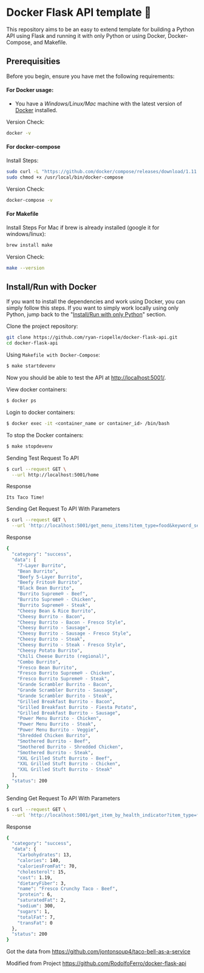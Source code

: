 # Docker Flask API template 🐳

<!-- Project description -->
This repository aims to be an easy to extend template for building a Python API using Flask and running it with only Python or using Docker, Docker-Compose, and Makefile.

## Prerequisities

Before you begin, ensure you have met the following requirements:

#### For Docker usage:
* You have a _Windows/Linux/Mac_ machine with the latest version of [Docker](https://www.docker.com/) installed.

Version Check:
```bash
docker -v
```

#### For docker-compose

Install Steps:
```bash
sudo curl -L "https://github.com/docker/compose/releases/download/1.11.2/docker-compose-$(uname -s)-$(uname -m)" -o /usr/local/bin/docker-compose
sudo chmod +x /usr/local/bin/docker-compose
```

Version Check:
```bash
docker-compose -v
```

#### For Makefile

Install Steps For Mac if brew is already installed (google it for windows/linux):
```bash
brew install make
```

Version Check:
```bash
make --version
```

## Install/Run with Docker

If you want to install the dependencies and work using Docker, you can simply follow this steps. If you want to simply work locally using only Python, jump back to the "[Install/Run with only Python](https://github.com/RodolfoFerro/docker-flask-api#installrun-with-only-python)" section.

Clone the project repository:
```bash
git clone https://github.com/ryan-riopelle/docker-flask-api.git
cd docker-flask-api
```

Using `Makefile with Docker-Compose`:
```bash
$ make startdevenv
````

Now you should be able to test the API at <http://localhost:5001/>.

View docker containers:
```bash
$ docker ps
```

Login to docker containers:
```bash
$ docker exec -it <container_name or container_id> /bin/bash
```

To stop the Docker containers:
```bash
$ make stopdevenv
```

Sending Test Request To API
```bash
$ curl --request GET \
  --url http://localhost:5001/home
```
Response
```
Its Taco Time!
```

Sending Get Request To API With Parameters
```bash
$ curl --request GET \
  --url 'http://localhost:5001/get_menu_items?item_type=food&keyword_search=burrito&names_only=false'
```
Response
```bash
{
  "category": "success",
  "data": [
    "7-Layer Burrito",
    "Bean Burrito",
    "Beefy 5-Layer Burrito",
    "Beefy Fritos® Burrito",
    "Black Bean Burrito",
    "Burrito Supreme® - Beef",
    "Burrito Supreme® - Chicken",
    "Burrito Supreme® - Steak",
    "Cheesy Bean & Rice Burrito",
    "Cheesy Burrito - Bacon",
    "Cheesy Burrito - Bacon - Fresco Style",
    "Cheesy Burrito - Sausage",
    "Cheesy Burrito - Sausage - Fresco Style",
    "Cheesy Burrito - Steak",
    "Cheesy Burrito - Steak - Fresco Style",
    "Cheesy Potato Burrito",
    "Chili Cheese Burrito (regional)",
    "Combo Burrito",
    "Fresco Bean Burrito",
    "Fresco Burrito Supreme® - Chicken",
    "Fresco Burrito Supreme® - Steak",
    "Grande Scrambler Burrito - Bacon",
    "Grande Scrambler Burrito - Sausage",
    "Grande Scrambler Burrito - Steak",
    "Grilled Breakfast Burrito - Bacon",
    "Grilled Breakfast Burrito - Fiesta Potato",
    "Grilled Breakfast Burrito - Sausage",
    "Power Menu Burrito - Chicken",
    "Power Menu Burrito - Steak",
    "Power Menu Burrito - Veggie",
    "Shredded Chicken Burrito",
    "Smothered Burrito - Beef",
    "Smothered Burrito - Shredded Chicken",
    "Smothered Burrito - Steak",
    "XXL Grilled Stuft Burrito - Beef",
    "XXL Grilled Stuft Burrito - Chicken",
    "XXL Grilled Stuft Burrito - Steak"
  ],
  "status": 200
}
```

Sending Get Request To API With Parameters
```bash
$ curl --request GET \
  --url 'http://localhost:5001/get_item_by_health_indicator?item_type=food&keyword_search=taco&indicator=calories&='
```

Response
```bash
{
  "category": "success",
  "data": {
    "Carbohydrates": 13,
    "calories": 140,
    "caloriesFromFat": 70,
    "cholesterol": 15,
    "cost": 1.19,
    "dietaryFiber": 3,
    "name": "Fresco Crunchy Taco - Beef",
    "protein": 6,
    "saturatedFat": 2,
    "sodium": 300,
    "sugars": 1,
    "totalFat": 7,
    "transFat": 0
  },
  "status": 200
}
```



Got the data from 
https://github.com/jontonsoup4/taco-bell-as-a-service

Modified from Project
https://github.com/RodolfoFerro/docker-flask-api
